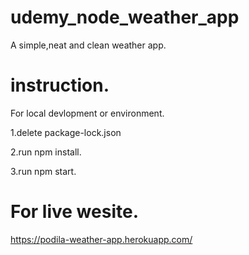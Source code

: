# udemy_node_weather_app
A simple,neat and clean weather app.

# instruction.
For local devlopment or environment.

1.delete package-lock.json

2.run npm install.

3.run npm start.

# For live wesite.
https://podila-weather-app.herokuapp.com/

